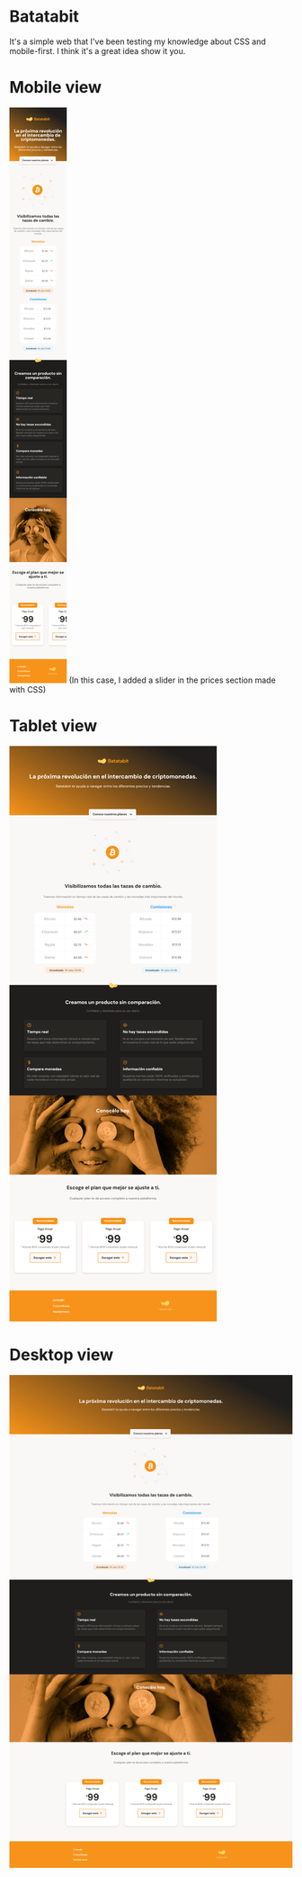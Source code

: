 
# Batatabit

It's a simple web that I've been testing my knowledge about CSS and mobile-first. I think it's a great idea show it you.

# Mobile view
![Alt text](readme/mobile.png)
(In this case, I added a slider in the prices section made with CSS)

# Tablet view
![Alt text](readme/tablet.png)

# Desktop view
![Alt text](readme/desktop.png)
